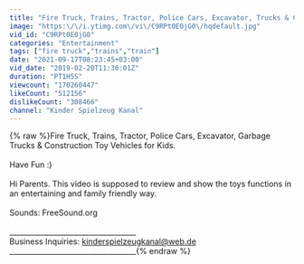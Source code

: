 ```yaml
---
title: "Fire Truck, Trains, Tractor, Police Cars, Excavator, Trucks & Construction Toy Vehicles for Kids"
image: "https:\/\/i.ytimg.com\/vi\/C9RPt0E0jG0\/hqdefault.jpg"
vid_id: "C9RPt0E0jG0"
categories: "Entertainment"
tags: ["fire truck","trains","train"]
date: "2021-09-17T08:23:45+03:00"
vid_date: "2019-02-20T11:30:01Z"
duration: "PT1H5S"
viewcount: "170260447"
likeCount: "512156"
dislikeCount: "308466"
channel: "Kinder Spielzeug Kanal"
---
```

{% raw %}Fire Truck, Trains, Tractor, Police Cars, Excavator, Garbage Trucks &amp; Construction Toy Vehicles for Kids.<br /><br />Have Fun :)<br /><br />Hi Parents. This video is supposed to review and show the toys functions in an entertaining and family friendly way. <br /><br />Sounds: FreeSound.org <br /><br />___________________________________ <br />Business Inquiries: kinderspielzeugkanal@web.de <br />___________________________________{% endraw %}
